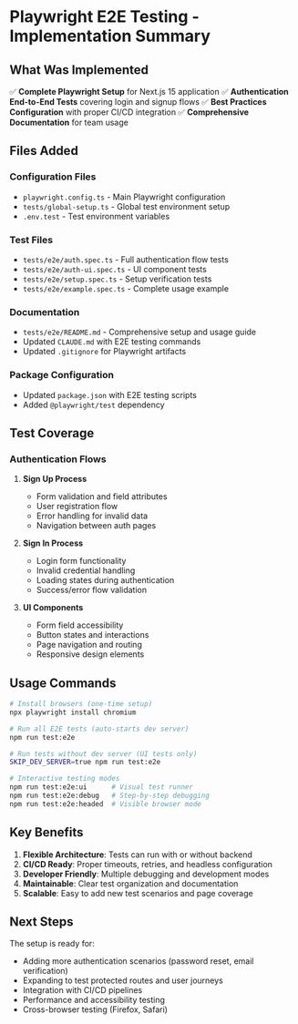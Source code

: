 # Playwright E2E Testing - Implementation Summary

## What Was Implemented

✅ **Complete Playwright Setup** for Next.js 15 application
✅ **Authentication End-to-End Tests** covering login and signup flows
✅ **Best Practices Configuration** with proper CI/CD integration
✅ **Comprehensive Documentation** for team usage

## Files Added

### Configuration Files
- `playwright.config.ts` - Main Playwright configuration
- `tests/global-setup.ts` - Global test environment setup
- `.env.test` - Test environment variables

### Test Files
- `tests/e2e/auth.spec.ts` - Full authentication flow tests
- `tests/e2e/auth-ui.spec.ts` - UI component tests
- `tests/e2e/setup.spec.ts` - Setup verification tests
- `tests/e2e/example.spec.ts` - Complete usage example

### Documentation
- `tests/e2e/README.md` - Comprehensive setup and usage guide
- Updated `CLAUDE.md` with E2E testing commands
- Updated `.gitignore` for Playwright artifacts

### Package Configuration
- Updated `package.json` with E2E testing scripts
- Added `@playwright/test` dependency

## Test Coverage

### Authentication Flows
1. **Sign Up Process**
   - Form validation and field attributes
   - User registration flow
   - Error handling for invalid data
   - Navigation between auth pages

2. **Sign In Process**  
   - Login form functionality
   - Invalid credential handling
   - Loading states during authentication
   - Success/error flow validation

3. **UI Components**
   - Form field accessibility
   - Button states and interactions
   - Page navigation and routing
   - Responsive design elements

## Usage Commands

```bash
# Install browsers (one-time setup)
npx playwright install chromium

# Run all E2E tests (auto-starts dev server)
npm run test:e2e

# Run tests without dev server (UI tests only)
SKIP_DEV_SERVER=true npm run test:e2e

# Interactive testing modes  
npm run test:e2e:ui      # Visual test runner
npm run test:e2e:debug   # Step-by-step debugging
npm run test:e2e:headed  # Visible browser mode
```

## Key Benefits

1. **Flexible Architecture**: Tests can run with or without backend
2. **CI/CD Ready**: Proper timeouts, retries, and headless configuration  
3. **Developer Friendly**: Multiple debugging and development modes
4. **Maintainable**: Clear test organization and documentation
5. **Scalable**: Easy to add new test scenarios and page coverage

## Next Steps

The setup is ready for:
- Adding more authentication scenarios (password reset, email verification)
- Expanding to test protected routes and user journeys
- Integration with CI/CD pipelines
- Performance and accessibility testing
- Cross-browser testing (Firefox, Safari)